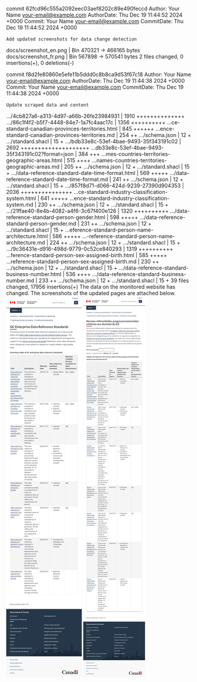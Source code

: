 commit 62fcd96c555a2092eec03aef8202c89e490feccd
Author:     Your Name <your-email@example.com>
AuthorDate: Thu Dec 19 11:44:52 2024 +0000
Commit:     Your Name <your-email@example.com>
CommitDate: Thu Dec 19 11:44:52 2024 +0000

    Add updated screenshots for data change detection

 docs/screenshot_en.png | Bin 470321 -> 466165 bytes
 docs/screenshot_fr.png | Bin 567898 -> 570541 bytes
 2 files changed, 0 insertions(+), 0 deletions(-)

commit f8d2fe80860e5efe11b5ddd0c8b8ca9d53f67c18
Author:     Your Name <your-email@example.com>
AuthorDate: Thu Dec 19 11:44:38 2024 +0000
Commit:     Your Name <your-email@example.com>
CommitDate: Thu Dec 19 11:44:38 2024 +0000

    Update scraped data and content

 .../4cb827a6-a313-4d97-a66b-26fe23984931           | 1910 ++++++++++++++
 .../86c1f4f2-b5f7-4448-84e7-1a7fc4aac17c           | 1356 ++++++++++
 ...ce-standard-canadian-provinces-territories.html |  845 ++++++
 ...ence-standard-canadian-provinces-territories.md |  254 ++
 .../schema.json                                    |   12 +
 .../standard.shacl                                 |   15 +
 .../bdb33e8c-53ef-4bae-9493-35f343191c02           | 2692 ++++++++++++++++++++
 ...db33e8c-53ef-4bae-9493-35f343191c02?format=json |  384 +++
 ...mes-countries-territories-geographic-areas.html |  515 ++++
 ...names-countries-territories-geographic-areas.md |  205 ++
 .../schema.json                                    |   12 +
 .../standard.shacl                                 |   15 +
 .../data-reference-standard-date-time-format.html  |  569 +++++
 .../data-reference-standard-date-time-format.md    |  241 ++
 .../schema.json                                    |   12 +
 .../standard.shacl                                 |   15 +
 .../857f8d71-d066-424d-9239-27390d904353           | 2036 +++++++++++++++
 ...ce-standard-industry-classification-system.html |  641 +++++
 ...ence-standard-industry-classification-system.md |  230 ++
 .../schema.json                                    |   12 +
 .../standard.shacl                                 |   15 +
 .../21ffae40-8e4b-4082-a4f6-3c67f400e126           | 1320 ++++++++++
 .../data-reference-standard-person-gender.html     |  598 +++++
 .../data-reference-standard-person-gender.md       |  231 ++
 .../schema.json                                    |   12 +
 .../standard.shacl                                 |   15 +
 ...eference-standard-person-name-architecture.html |  586 +++++
 ...-reference-standard-person-name-architecture.md |  224 ++
 .../schema.json                                    |   12 +
 .../standard.shacl                                 |   15 +
 .../9c36431e-d916-498d-9779-0c52ce840293           | 1319 ++++++++++
 ...ference-standard-person-sex-assigned-birth.html |  585 +++++
 ...reference-standard-person-sex-assigned-birth.md |  230 ++
 .../schema.json                                    |   12 +
 .../standard.shacl                                 |   15 +
 .../data-reference-standard-business-number.html   |  536 ++++
 .../data-reference-standard-business-number.md     |  233 ++
 .../schema.json                                    |   12 +
 .../standard.shacl                                 |   15 +
 39 files changed, 17956 insertions(+)
The data on the monitored website has changed. The screenshots of the updated pages are attached below.
![Screenshot EN](https://github.com/PatLittle/GC-Ref-Data-Tracker/blob/main/docs/screenshot_en.png?raw=true)
![Screenshot FR](https://github.com/PatLittle/GC-Ref-Data-Tracker/blob/main/docs/screenshot_fr.png?raw=true)
